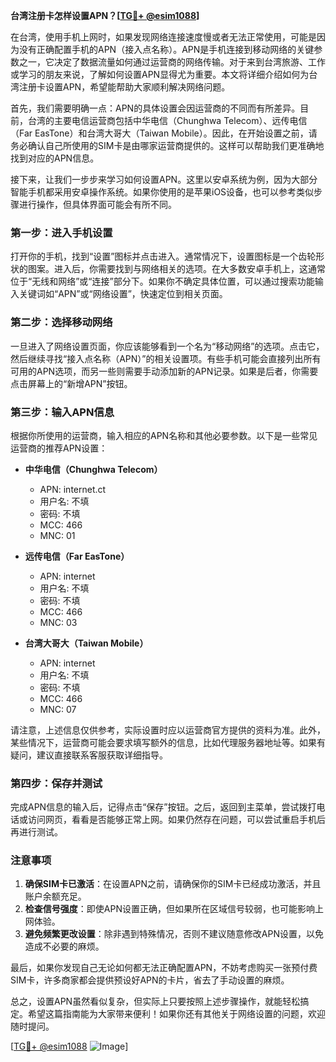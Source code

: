 **台湾注册卡怎样设置APN？[[TG💪+ @esim1088](https://t.me/s/esim1088)]**

在台湾，使用手机上网时，如果发现网络连接速度慢或者无法正常使用，可能是因为没有正确配置手机的APN（接入点名称）。APN是手机连接到移动网络的关键参数之一，它决定了数据流量如何通过运营商的网络传输。对于来到台湾旅游、工作或学习的朋友来说，了解如何设置APN显得尤为重要。本文将详细介绍如何为台湾注册卡设置APN，希望能帮助大家顺利解决网络问题。

首先，我们需要明确一点：APN的具体设置会因运营商的不同而有所差异。目前，台湾的主要电信运营商包括中华电信（Chunghwa Telecom）、远传电信（Far EasTone）和台湾大哥大（Taiwan Mobile）。因此，在开始设置之前，请务必确认自己所使用的SIM卡是由哪家运营商提供的。这样可以帮助我们更准确地找到对应的APN信息。

接下来，让我们一步步来学习如何设置APN。这里以安卓系统为例，因为大部分智能手机都采用安卓操作系统。如果你使用的是苹果iOS设备，也可以参考类似步骤进行操作，但具体界面可能会有所不同。

### 第一步：进入手机设置

打开你的手机，找到“设置”图标并点击进入。通常情况下，设置图标是一个齿轮形状的图案。进入后，你需要找到与网络相关的选项。在大多数安卓手机上，这通常位于“无线和网络”或“连接”部分下。如果你不确定具体位置，可以通过搜索功能输入关键词如“APN”或“网络设置”，快速定位到相关页面。

### 第二步：选择移动网络

一旦进入了网络设置页面，你应该能够看到一个名为“移动网络”的选项。点击它，然后继续寻找“接入点名称（APN）”的相关设置项。有些手机可能会直接列出所有可用的APN选项，而另一些则需要手动添加新的APN记录。如果是后者，你需要点击屏幕上的“新增APN”按钮。

### 第三步：输入APN信息

根据你所使用的运营商，输入相应的APN名称和其他必要参数。以下是一些常见运营商的推荐APN设置：

- **中华电信（Chunghwa Telecom）**
  - APN: internet.ct
  - 用户名: 不填
  - 密码: 不填
  - MCC: 466
  - MNC: 01

- **远传电信（Far EasTone）**
  - APN: internet
  - 用户名: 不填
  - 密码: 不填
  - MCC: 466
  - MNC: 03

- **台湾大哥大（Taiwan Mobile）**
  - APN: internet
  - 用户名: 不填
  - 密码: 不填
  - MCC: 466
  - MNC: 07

请注意，上述信息仅供参考，实际设置时应以运营商官方提供的资料为准。此外，某些情况下，运营商可能会要求填写额外的信息，比如代理服务器地址等。如果有疑问，建议直接联系客服获取详细指导。

### 第四步：保存并测试

完成APN信息的输入后，记得点击“保存”按钮。之后，返回到主菜单，尝试拨打电话或访问网页，看看是否能够正常上网。如果仍然存在问题，可以尝试重启手机后再进行测试。

### 注意事项

1. **确保SIM卡已激活**：在设置APN之前，请确保你的SIM卡已经成功激活，并且账户余额充足。
2. **检查信号强度**：即使APN设置正确，但如果所在区域信号较弱，也可能影响上网体验。
3. **避免频繁更改设置**：除非遇到特殊情况，否则不建议随意修改APN设置，以免造成不必要的麻烦。

最后，如果你发现自己无论如何都无法正确配置APN，不妨考虑购买一张预付费SIM卡，许多商家都会提供预设好APN的卡片，省去了手动设置的麻烦。

总之，设置APN虽然看似复杂，但实际上只要按照上述步骤操作，就能轻松搞定。希望这篇指南能为大家带来便利！如果你还有其他关于网络设置的问题，欢迎随时提问。

[[TG💪+ @esim1088](https://t.me/s/esim1088) ![Image](https://i.postimg.cc/4NQfJmqS/Snipaste-2025-05-13-00-14-12.png)]